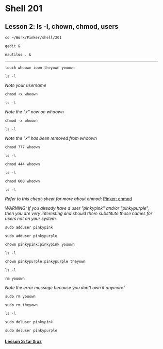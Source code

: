 # Shell 201
## Lesson 2: ls -l, chown, chmod, users

`cd ~/Work/Pinker/shell/201`

`gedit &`

`nautilus . &`
___

`touch whoown iown theyown youown`

`ls -l`

*Note your username*

`chmod +x whoown`

`ls -l`

*Note the "x" now on whoown*

`chmod -x whoown`

`ls -l`

*Note the "x" has been removed from whoown*

`chmod 777 whoown`

`ls -l`

`chmod 444 whoown`

`ls -l`

`chmod 600 whoown`

`ls -l`

*Refer to this cheat-sheet for more about chmod:* [Pinker: chmod](https://github.com/inkVerb/Pinker/blob/master/chmod)

*WARNING: If you already have a user "pinkypink" and/or "pinkypurple", then you are very interesting and should there substitute those names for users not on your system.*

`sudo adduser pinkypink`

`sudo adduser pinkypurple`

`chown pinkypink:pinkypink youown`

`ls -l`

`chown pinkypurple:pinkypurple theyown`

`ls -l`

`rm youown`

*Note the error message because you don't own it anymore!*

`sudo rm youown`

`sudo rm theyown`

`ls -l`

`sudo deluser pinkypink`

`sudo deluser pinkypurple`

#### [Lesson 3: tar & xz](https://github.com/inkVerb/pinker/blob/master/201-shell/Lesson-03.md)
